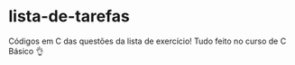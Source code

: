 # lista-de-tarefas
Códigos em C das questões da lista de exercício! Tudo feito no curso de C Básico 👌
